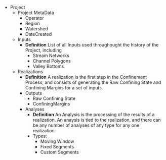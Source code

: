 

- Project
	- Project MetaData
		- Operator
		- Region
		- Watershed
		- DateCreated
	- Inputs
		- **Definition** List of all Inputs used throughought the history of the Project, including
			- Stream Networks
			- Channel Polygons
			- Valley Bottoms
	- Realizations
		- **Definition** A realization is the first step in the Confinement Process, and consists of generating the Raw Confining State and Confining Margins for a set of inputs. 
		- Outputs
			- Raw Confining State
			- ConfiningMargins
		- Analyses
			- **Definition** An Analysis is the processing of the results of a realization. An anaysis is tied to the realization, and there can be any number of analyses of any type for any one realization.
			- Types:
				- Moving Window
				- Fixed Segments
				- Custom Segments